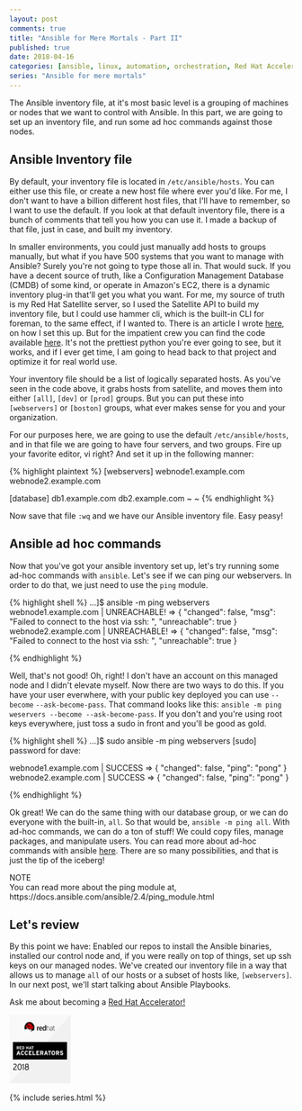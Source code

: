 ```yaml
---
layout: post
comments: true
title: "Ansible for Mere Mortals - Part II"
published: true
date: 2018-04-16
categories: [ansible, linux, automation, orchestration, Red Hat Accelerators]
series: "Ansible for mere mortals"
---
```


The Ansible inventory file, at it's most basic level is a grouping of machines or nodes that we want to control with Ansible. In this part, we are going to set up an inventory file, and run some ad hoc commands against those nodes.

## Ansible Inventory file

By default, your inventory file is located in `/etc/ansible/hosts`. You can either use this file, or create a new host file where ever you'd like. For me, I don't want to have a billion different host files, that I'll have to remember, so I want to use the default. If you look at that default inventory file, there is a bunch of comments that tell you how you can use it. I made a backup of that file, just in case, and built my inventory. 

In smaller environments, you could just manually add hosts to groups manually, but what if you have 500 systems that you want to manage with Ansible? Surely you're not going to type those all in. That would suck. If you have a decent source of truth, like a Configuration Management Database (CMDB) of some kind, or operate in Amazon's EC2, there is a dynamic inventory plug-in that'll get you what you want. For me, my source of truth is my Red Hat Satellite server, so I used the Satellite API to build my inventory file, but I could use hammer cli, which is the built-in CLI for foreman, to the same effect, if I wanted to. There is an article I wrote [here](https://dkalaluhi.github.io/satellite-6-api), on how I set this up. But for the impatient crew you can find the code available [here](https://github.com/dkalaluhi/satInventory). It's not the prettiest python you're ever going to see, but it works, and if I ever get time, I am going to head back to that project and optimize it for real world use.

Your inventory file should be a list of logically separated hosts. As you've seen in the code above, it grabs hosts from satellite, and moves them into either `[all]`, `[dev]` or `[prod]` groups. But you can put these into `[webservers]` or `[boston]` groups, what ever makes sense for you and your organization.

For our purposes here, we are going to use the default `/etc/ansible/hosts`, and in that file we are going to have four servers, and two groups. Fire up your favorite editor, vi right? And set it up in the following manner:

{% highlight plaintext %}
[webservers]
webnode1.example.com
webnode2.example.com

[database]
db1.example.com
db2.example.com
~
~
{% endhighlight %}

Now save that file `:wq` and we have our Ansible inventory file. Easy peasy! 

## Ansible ad hoc commands

Now that you've got your ansible inventory set up, let's try running some ad-hoc commands with `ansible`. Let's see if we can ping our webservers. In order to do that, we just need to use the `ping` module.

{% highlight shell %}
...]$ ansible -m ping webservers
webnode1.example.com | UNREACHABLE! => {
    "changed": false,
    "msg": "Failed to connect to the host via ssh: ",
    "unreachable": true
}
webnode2.example.com | UNREACHABLE! => {
    "changed": false,
    "msg": "Failed to connect to the host via ssh: ",
    "unreachable": true
}

{% endhighlight %}

Well, that's not good! Oh, right! I don't have an account on this managed node and I didn't elevate myself. Now there are two ways to do this. If you have your user everwhere, with your public key deployed you can use `--become` `--ask-become-pass`. That command looks like this: `ansible -m ping weservers --become --ask-become-pass`. If you don't and you're using root keys everywhere, just toss a sudo in front and you'll be good as gold.

{% highlight shell %}
...]$ sudo ansible -m ping webservers
[sudo] password for dave:

webnode1.example.com | SUCCESS => {
    "changed": false,
    "ping": "pong"
}
webnode2.example.com | SUCCESS => {
    "changed": false,
    "ping": "pong"
}

{% endhighlight %}

Ok great! We can do the same thing with our database group, or we can do everyone with the built-in, `all`. So that would be, `ansible -m ping all`. With ad-hoc commands, we can do a ton of stuff! We could copy files, manage packages, and manipulate users. You can read more about ad-hoc commands with ansible <a href="http://docs.ansible.com/ansible/latest/user_guide/intro_adhoc.html">here</a>. There are so many possibilities, and that is just the tip of the iceberg!

<div class="panel panel-note">
    <div class="panel-heading"> NOTE </div>
    <div class="panel-body">You can read more about the ping module at, https://docs.ansible.com/ansible/2.4/ping_module.html </div>

</div>

## Let's review

By this point we have: Enabled our repos to install the Ansible binaries, installed our control node and, if you were really on top of things, set up ssh keys on our managed nodes. We've created our inventory file in a way that allows us to manage `all` of our hosts or a subset of hosts like, `[webservers]`. In our next post, we'll start talking about Ansible Playbooks.

Ask me about becoming a <a href="https://access.redhat.com/accelerators" target="_blank">Red Hat Accelerator!</a>

<a href="https://access.redhat.com/accelerators" target="_blank"><img src="/images/image1.png" width="109" height="122" /></a>

{% include series.html %}